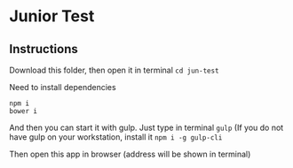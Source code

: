 # Junior Test
## Instructions
Download this folder,
then open it in terminal `cd jun-test`

Need to install dependencies

```
npm i
bower i
```

And then you can start it with gulp. Just type in terminal `gulp` (If you do not have gulp on your workstation, install it `npm i -g gulp-cli`

Then open this app in browser (address will be shown in terminal)